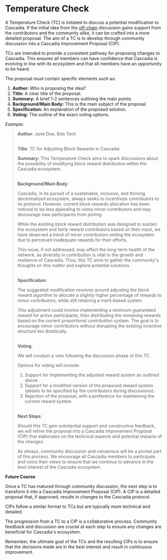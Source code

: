 # Temperature Check

A Temperature Check (TC) is initiated to discuss a potential modification to Cascadia. If the initial idea from the [off-chain](https://cascadia.gitbook.io/gitbook/governance/off-chain) discussion gains support from the contributors and the community alike, it can be crafted into a more detailed proposal. The aim of a TC is to develop through community discussion into a Cascadia Improvement Proposal (CIP).

TCs are intended to provide a consistent pathway for proposing changes to Cascadia. This ensures all members can have confidence that Cascadia is evolving in line with its ecosystem and that all members have an opportunity to be heard.

&#x20;The proposal must contain specific elements such as:

1. **Author:** Who is proposing the idea?&#x20;
2. **Title:** A clear title of the proposal.&#x20;
3. **Summary:** A brief 1-2 sentences outlining the main points.&#x20;
4. **Background/Main Body:** This is the main subject of the proposal
5. **Specification:** An explanation of the proposed solution.&#x20;
6. **Voting:** The outline of the exact voting options.



_Example:_

> **Author**: Jane Doe, Bob Tock
>
> \
> **Title**: TC for Adjusting Block Rewards in Cascadia
>
> **Summary**: This Temperature Check aims to spark discussions about the possibility of modifying block reward distribution within the Cascadia ecosystem.
>
> \
> **Background/Main Body**:
>
> Cascadia, in its pursuit of a sustainable, inclusive, and thriving decentralized ecosystem, always seeks to incentivize contributors to its protocol. However, current block rewards allocation has been noticed to be less appealing to some minor contributors and may discourage new participants from joining.
>
> While the existing block reward distribution was designed to sustain the ecosystem and fairly reward contributors based on their input, we have observed a trend of minor contributors exiting the ecosystem due to perceived inadequate rewards for their efforts.
>
> This issue, if not addressed, may affect the long-term health of the network, as diversity in contribution is vital to the growth and resilience of Cascadia. Thus, this TC aims to gather the community's thoughts on this matter and explore potential solutions.
>
> \
> **Specification**:
>
> The suggested modification revolves around adjusting the block reward algorithm to allocate a slightly higher percentage of rewards to minor contributors, while still retaining a merit-based system.
>
> This adjustment could involve implementing a minimum guaranteed reward for active participants, then distributing the remaining rewards based on the current proportional contribution system. The goal is to encourage minor contributors without disrupting the existing incentive structure too drastically.
>
> \
> **Voting**:
>
> We will conduct a vote following the discussion phase of this TC.
>
> Options for voting will include:
>
> 1. Support for implementing the adjusted reward system as outlined above.
> 2. Support for a modified version of the proposed reward system (details to be specified by the contributors during discussions).
> 3. Rejection of the proposal, with a preference for maintaining the current reward system.
>
> \
> **Next Steps**:
>
> Should this TC gain substantial support and constructive feedback, we will refine the proposal into a Cascadia Improvement Proposal (CIP) that elaborates on the technical aspects and potential impacts of the changes.
>
> As always, community discussion and consensus will be a pivotal part of this process. We encourage all Cascadia members to participate and voice their views to ensure that we continue to advance in the best interest of the Cascadia ecosystem.

&#x20;

**Future Course**

Once a TC has matured through community discussion, the next step is to transform it into a Cascadia Improvement Proposal (CIP). A CIP is a detailed proposal that, if approved, results in changes to the Cascadia protocol.

CIPs follow a similar format to TCs but are typically more technical and detailed.

The progression from a TC to a CIP is a collaborative process. Community feedback and discussion are crucial at each step to ensure any changes are beneficial for Cascadia's ecosystem.

Remember, the ultimate goal of the TCs and the resulting CIPs is to ensure that the decisions made are in the best interest and result in continuous improvement.
